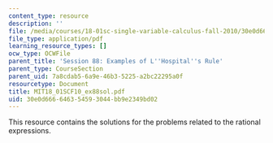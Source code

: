 ```yaml
---
content_type: resource
description: ''
file: /media/courses/18-01sc-single-variable-calculus-fall-2010/30e0d666646354593044bb9e2349bd02_MIT18_01SCF10_ex88sol.pdf
file_type: application/pdf
learning_resource_types: []
ocw_type: OCWFile
parent_title: 'Session 88: Examples of L''Hospital''s Rule'
parent_type: CourseSection
parent_uid: 7a8cdab5-6a9e-46b3-5225-a2bc22295a0f
resourcetype: Document
title: MIT18_01SCF10_ex88sol.pdf
uid: 30e0d666-6463-5459-3044-bb9e2349bd02
---
```

This resource contains the solutions for the problems related to the rational expressions.